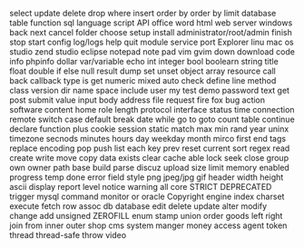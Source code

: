 select
update
delete
drop
where
insert
order
by
order by
limit
database
table
function
sql
language
script
API
office
word
html
web
server
windows
back
next
cancel
folder
choose
setup
install
administrator/root/admin
finish
stop
start
config
log/logs
help
quit
module
service
port
Explorer
linu
mac
os
studio
zend studio
eclipse
notepad
note
pad
vim
gvim
down
download
code
info
phpinfo
dollar
var/variable
echo 
int
integer
bool
boolearn
string
title
float
double
if
else
null
result
dump
set
unset
object
array
resource 
call
back
callback
type
is
get
numeric
mixed
auto
check
define
line
method
class
version
dir
name
space
include
user
my
test
demo
password
text
get
post
submit
value
input
body
address
file
request
fire
fox
bug
action
software
content
home
role
length
protocol
interface
status
time
connection
remote
switch
case
default
break
date
while
go
to
goto
count
table
continue
declare
function
plus
cookie
session
static
match
max
min
rand
year
uninx
timezone
secnods
minutes
hours
day
weekday
month
mirco
first
end
tags
replace
encoding
pop
push
list
each
key
prev
reset
current
sort
regex
read
create
write
move
copy
data
exists
clear
cache
able
lock
seek
close
group
own
owner
path
base
build
parse
discuz
upload
size
limit
memory
enabled
progress
temp
done
error
field
style
png
jpeg/jpg
gif
header
width
height
ascii
display
report
level
notice
warning
all
core
STRICT 
DEPRECATED
trigger
mysql
command
monitor
or
oracle
Copyright
engine
index
charset
execute
fetch
row
assoc
db
database
edit
delete
update
alter
modify
change
add
unsigned
ZEROFILL
enum
stamp
union
order
goods
left
right
join
from
inner
outer
shop
cms
system
manger
money
access
agent
token
thread
thread-safe
throw
video

